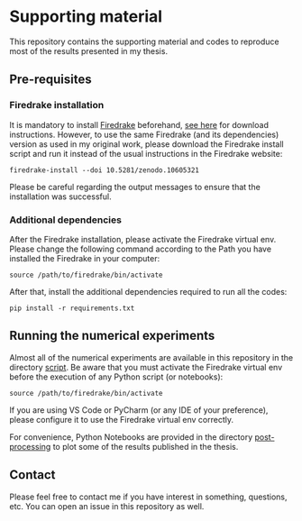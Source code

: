 # Supporting material

This repository contains the supporting material and codes to reproduce most of the results presented in my thesis.

## Pre-requisites

### Firedrake installation

It is mandatory to install [Firedrake](https://www.firedrakeproject.org/) beforehand, [see here](https://www.firedrakeproject.org/download.html) for download instructions. 
However, to use the same Firedrake (and its dependencies) version as used in my original work, please download the Firedrake install script and run it instead of the usual instructions
in the Firedrake website:

```shell
firedrake-install --doi 10.5281/zenodo.10605321
```

Please be careful regarding the output messages to ensure that the installation was successful.

### Additional dependencies

After the Firedrake installation, please activate the Firedrake virtual env. Please change the following command according to the Path you have installed the Firedrake in your computer:

```shell
source /path/to/firedrake/bin/activate
```

After that, install the additional dependencies required to run all the codes:

```shell
pip install -r requirements.txt
```

## Running the numerical experiments

Almost all of the numerical experiments are available in this repository in the directory [script](https://github.com/volpatto/supporting_material_phd_thesis/tree/main/scripts). Be aware that you must activate the Firedrake virtual env before the execution of any Python script (or notebooks):

```shell
source /path/to/firedrake/bin/activate
```

If you are using VS Code or PyCharm (or any IDE of your preference), please configure it to use the Firedrake virtual env correctly.

For convenience, Python Notebooks are provided in the directory [post-processing](https://github.com/volpatto/supporting_material_phd_thesis/tree/main/post-processing) to plot some of the results published in the thesis.

## Contact

Please feel free to contact me if you have interest in something, questions, etc. You can open an issue in this repository as well.
